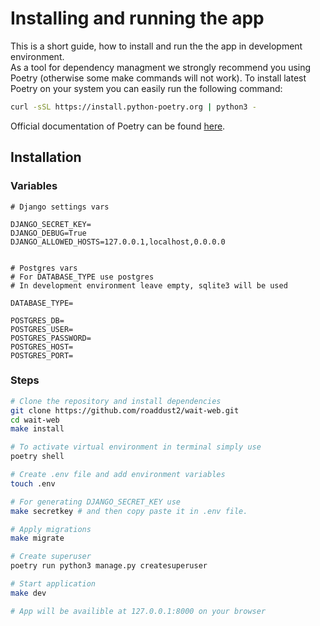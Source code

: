 # Installing and running the app

This is a short guide, how to install and run the the app in development environment.  
As a tool for dependency managment we strongly recommend you using Poetry (otherwise some make commands will not work).
To install latest Poetry on your system you can easily run the following command:

```bash
curl -sSL https://install.python-poetry.org | python3 -
```

Official documentation of Poetry can be found [here](https://python-poetry.org/docs/).

## Installation
### Variables

  ```.env
  # Django settings vars
  
  DJANGO_SECRET_KEY=
  DJANGO_DEBUG=True
  DJANGO_ALLOWED_HOSTS=127.0.0.1,localhost,0.0.0.0
  
  
  # Postgres vars
  # For DATABASE_TYPE use postgres
  # In development environment leave empty, sqlite3 will be used
  
  DATABASE_TYPE=
  
  POSTGRES_DB=
  POSTGRES_USER=
  POSTGRES_PASSWORD=
  POSTGRES_HOST=
  POSTGRES_PORT=
  ```

### Steps

  ```bash
  # Clone the repository and install dependencies
  git clone https://github.com/roaddust2/wait-web.git
  cd wait-web
  make install

  # To activate virtual environment in terminal simply use
  poetry shell

  # Create .env file and add environment variables
  touch .env

  # For generating DJANGO_SECRET_KEY use
  make secretkey # and then copy paste it in .env file.

  # Apply migrations
  make migrate

  # Create superuser
  poetry run python3 manage.py createsuperuser

  # Start application
  make dev

  # App will be availible at 127.0.0.1:8000 on your browser
  ```
